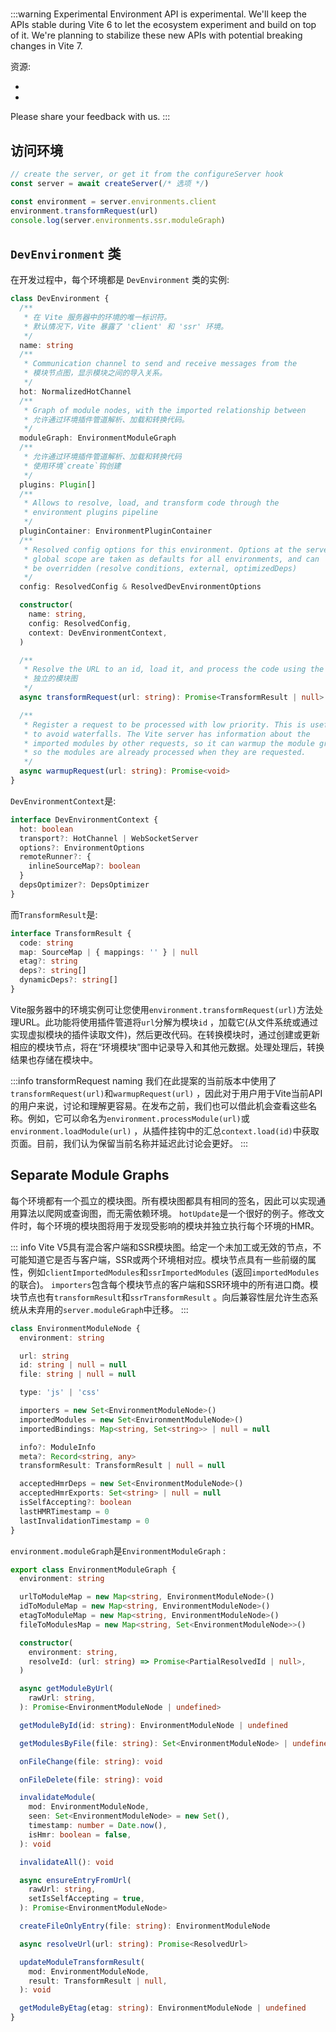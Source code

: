#

:::warning Experimental
Environment API is experimental. We'll keep the APIs stable during Vite 6 to let the ecosystem experiment and build on top of it. We're planning to stabilize these new APIs with potential breaking changes in Vite 7.

资源:

-
-

Please share your feedback with us.
:::

## 访问环境

```js
// create the server, or get it from the configureServer hook
const server = await createServer(/* 选项 */)

const environment = server.environments.client
environment.transformRequest(url)
console.log(server.environments.ssr.moduleGraph)
```

## `DevEnvironment` 类

在开发过程中，每个环境都是 `DevEnvironment` 类的实例:

```ts
class DevEnvironment {
  /**
   * 在 Vite 服务器中的环境的唯一标识符。
   * 默认情况下，Vite 暴露了 'client' 和 'ssr' 环境。
   */
  name: string
  /**
   * Communication channel to send and receive messages from the
   * 模块节点图，显示模块之间的导入关系。
   */
  hot: NormalizedHotChannel
  /**
   * Graph of module nodes, with the imported relationship between
   * 允许通过环境插件管道解析、加载和转换代码。
   */
  moduleGraph: EnvironmentModuleGraph
  /**
   * 允许通过环境插件管道解析、加载和转换代码
   * 使用环境`create`钩创建
   */
  plugins: Plugin[]
  /**
   * Allows to resolve, load, and transform code through the
   * environment plugins pipeline
   */
  pluginContainer: EnvironmentPluginContainer
  /**
   * Resolved config options for this environment. Options at the server
   * global scope are taken as defaults for all environments, and can
   * be overridden (resolve conditions, external, optimizedDeps)
   */
  config: ResolvedConfig & ResolvedDevEnvironmentOptions

  constructor(
    name: string,
    config: ResolvedConfig,
    context: DevEnvironmentContext,
  )

  /**
   * Resolve the URL to an id, load it, and process the code using the
   * 独立的模块图
   */
  async transformRequest(url: string): Promise<TransformResult | null>

  /**
   * Register a request to be processed with low priority. This is useful
   * to avoid waterfalls. The Vite server has information about the
   * imported modules by other requests, so it can warmup the module graph
   * so the modules are already processed when they are requested.
   */
  async warmupRequest(url: string): Promise<void>
}
```

`DevEnvironmentContext`是:

```ts
interface DevEnvironmentContext {
  hot: boolean
  transport?: HotChannel | WebSocketServer
  options?: EnvironmentOptions
  remoteRunner?: {
    inlineSourceMap?: boolean
  }
  depsOptimizer?: DepsOptimizer
}
```

而`TransformResult`是:

```ts
interface TransformResult {
  code: string
  map: SourceMap | { mappings: '' } | null
  etag?: string
  deps?: string[]
  dynamicDeps?: string[]
}
```

Vite服务器中的环境实例可让您使用`environment.transformRequest(url)`方法处理URL。此功能将使用插件管道将`url`分解为模块`id` ，加载它(从文件系统或通过实现虚拟模块的插件读取文件)，然后更改代码。在转换模块时，通过创建或更新相应的模块节点，将在“环境模块”图中记录导入和其他元数据。处理处理后，转换结果也存储在模块中。

:::info transformRequest naming
我们在此提案的当前版本中使用了`transformRequest(url)`和`warmupRequest(url)` ，因此对于用户用于Vite当前API的用户来说，讨论和理解更容易。在发布之前，我们也可以借此机会查看这些名称。例如，它可以命名为`environment.processModule(url)`或`environment.loadModule(url)` ，从插件挂钩中的汇总`context.load(id)`中获取页面。目前，我们认为保留当前名称并延迟此讨论会更好。
:::

## Separate Module Graphs

每个环境都有一个孤立的模块图。所有模块图都具有相同的签名，因此可以实现通用算法以爬网或查询图，而无需依赖环境。 `hotUpdate`是一个很好的例子。修改文件时，每个环境的模块图将用于发现受影响的模块并独立执行每个环境的HMR。

::: info
Vite V5具有混合客户端和SSR模块图。给定一个未加工或无效的节点，不可能知道它是否与客户端，SSR或两个环境相对应。模块节点具有一些前缀的属性，例如`clientImportedModules`和`ssrImportedModules` (返回`importedModules`的联合)。 `importers`包含每个模块节点的客户端和SSR环境中的所有进口商。模块节点也有`transformResult`和`ssrTransformResult` 。向后兼容性层允许生态系统从未弃用的`server.moduleGraph`中迁移。
:::

```ts
class EnvironmentModuleNode {
  environment: string

  url: string
  id: string | null = null
  file: string | null = null

  type: 'js' | 'css'

  importers = new Set<EnvironmentModuleNode>()
  importedModules = new Set<EnvironmentModuleNode>()
  importedBindings: Map<string, Set<string>> | null = null

  info?: ModuleInfo
  meta?: Record<string, any>
  transformResult: TransformResult | null = null

  acceptedHmrDeps = new Set<EnvironmentModuleNode>()
  acceptedHmrExports: Set<string> | null = null
  isSelfAccepting?: boolean
  lastHMRTimestamp = 0
  lastInvalidationTimestamp = 0
}
```

`environment.moduleGraph`是`EnvironmentModuleGraph` :

```ts
export class EnvironmentModuleGraph {
  environment: string

  urlToModuleMap = new Map<string, EnvironmentModuleNode>()
  idToModuleMap = new Map<string, EnvironmentModuleNode>()
  etagToModuleMap = new Map<string, EnvironmentModuleNode>()
  fileToModulesMap = new Map<string, Set<EnvironmentModuleNode>>()

  constructor(
    environment: string,
    resolveId: (url: string) => Promise<PartialResolvedId | null>,
  )

  async getModuleByUrl(
    rawUrl: string,
  ): Promise<EnvironmentModuleNode | undefined>

  getModuleById(id: string): EnvironmentModuleNode | undefined

  getModulesByFile(file: string): Set<EnvironmentModuleNode> | undefined

  onFileChange(file: string): void

  onFileDelete(file: string): void

  invalidateModule(
    mod: EnvironmentModuleNode,
    seen: Set<EnvironmentModuleNode> = new Set(),
    timestamp: number = Date.now(),
    isHmr: boolean = false,
  ): void

  invalidateAll(): void

  async ensureEntryFromUrl(
    rawUrl: string,
    setIsSelfAccepting = true,
  ): Promise<EnvironmentModuleNode>

  createFileOnlyEntry(file: string): EnvironmentModuleNode

  async resolveUrl(url: string): Promise<ResolvedUrl>

  updateModuleTransformResult(
    mod: EnvironmentModuleNode,
    result: TransformResult | null,
  ): void

  getModuleByEtag(etag: string): EnvironmentModuleNode | undefined
}
```
